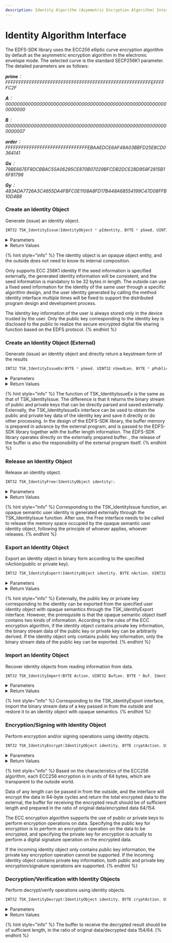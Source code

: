 ```yaml
---
description: Identity Algorithm (Asymmetric Encryption Algorithm) Interface
---
```


# Identity Algorithm Interface

The EDFS-SDK library uses the ECC256 elliptic curve encryption algorithm by default as the asymmetric encryption algorithm in the electronic envelope mode. The selected curve is the standard SECP256K1 parameter. The detailed parameters are as follows:

_**prime**：FFFFFFFFFFFFFFFFFFFFFFFFFFFFFFFFFFFFFFFFFFFFFFFFFFFFFFFEFFFFFC2F_

_**A**：0000000000000000000000000000000000000000000000000000000000000000_

_**B**：0000000000000000000000000000000000000000000000000000000000000007_

_**order**：FFFFFFFFFFFFFFFFFFFFFFFFFFFFFFFEBAAEDCE6AF48A03BBFD25E8CD0364141_

_**Gx**：79BE667EF9DCBBAC55A06295CE870B07029BFCDB2DCE28D959F2815B16F81798_

_**Gy**：483ADA7726A3C4655DA4FBFC0E1108A8FD17B448A68554199C47D08FFB10D4B8_

### Create an Identity Object

Generate (issue) an identity object.

```c
INT32 TSK_IdentityIssue(IdentityObject * pIdentity, BYTE * pSeed, UINT32 nSeedLen);
```

<details>

<summary>Parameters</summary>

* IdentityObject \*
  * pIdentity \[OUT] - The obtained identity object (opaque semantics).
* BYTE \*
  * pSeed \[IN] - The seed information of the specified identity key information.
* UINT32
  * nSeedLen \[IN] - The length of the seed information of the specified identity key information, in bytes.

</details>

<details>

<summary>Return Values</summary>

* INT32
  * KError\_Success, success
  * KError\_Other, failed, other errors

</details>

{% hint style="info" %}
The identity object is an opaque object entity, and the outside does not need to know its internal composition.

Only supports ECC 256K1 identity If the seed information is specified externally, the generated identity information will be consistent, and the seed information is mandatory to be 32 bytes in length. The outside can use a fixed seed information for the identity of the same user through a specific algorithm design, and the user identity generated by calling the method identity interface multiple times will be fixed to support the distributed program design and development process.

The identity key information of the user is always stored only in the device trusted by the user. Only the public key corresponding to the identity key is disclosed to the public to realize the secure encrypted digital file sharing function based on the EDFS protocol.
{% endhint %}

### Create an Identity Object (External)

Generate (issue) an identity object and directly return a keystream form of the results

```c
INT32 TSK_IdentityIssueEx(BYTE * pSeed, UINT32 nSeedLen, BYTE * pPublicKeyBuf, UINT32 & nPublicKeyLen, BYTE * pPrivateKenBuf, UINT32 & nPrivateKeyLen, BYTE * pKeyID);
```

<details>

<summary>Parameters</summary>

* BYTE \*
  * pSeed \[IN] - The seed information of the specified identity key information.
* UINT32
  * nSeedLen \[IN] - The length of the seed information of the specified identity key information, in bytes.
* BYTE \*
  * pPublicKeyBuf \[IN/OUT] - Identity public key information data stream.
* UINT32 &
  * nPublicKeyLen \[IN/OUT] - The length of the external public key buffer.
* BYTE \*
  * pPrivateKeyBuf \[IN/OUT] - Identity private key information data stream.
* UINT32 &
  * nPrivateKeyLen \[IN/OUT] - The length of the private key buffer passed in from the outside.
* CHAR \*
  * pKeyID \[IN/OUT] - Identity key ID, fixed 20 bytes.

</details>

<details>

<summary>Return Values</summary>

* INT32
  * KError\_Success, success
  * KError\_Other, failed, other errors

</details>

{% hint style="info" %}
The function of TSK\_IdentityIssueEx is the same as that of TSK\_IdentityIssue. The difference is that it returns the binary stream of public and private keys that can be directly parsed and saved externally. Externally, the TSK\_IdentityIssueEx interface can be used to obtain the public and private key data of the identity key and save it directly or do other processing. In the design of the EDFS-SDK library, the buffer memory is prepared in advance by the external program, and is passed to the EDFS-SDK library together with the buffer length information. The EDFS-SDK library operates directly on the externally prepared buffer. , the release of the buffer is also the responsibility of the external program itself.
{% endhint %}

### Release an Identity Object

Release an identity object.

```c
INT32 TSK_IdentityFree(IdentityObject identity);
```

<details>

<summary>Parameters</summary>

* IdentityObject
  * identity \[IN] - The identity object to release (opaque semantics).

</details>

<details>

<summary>Return Values</summary>

* INT32
  * KError\_Success, success

</details>

{% hint style="info" %}
Corresponding to the TSK\_IdentityIssue function, an opaque semantic user identity is generated externally through the TSK\_IdentityIssue function. After use, the Free interface needs to be called to release the memory space occupied by the opaque semantic user identity object, following the principle of whoever applies, whoever releases.
{% endhint %}

### Export an Identity Object

Export an identity object in binary form according to the specified nAction(public or private key).

```c
INT32 TSK_IdentityExport(IdentityObject identity, BYTE nAction, UINT32 BufLen, BYTE * Buf, UINT32 * pWrittenLen);
```

<details>

<summary>Parameters</summary>

* IdentityObject
  * identity \[IN] - The target identity object (opaque semantics).
* BYTE
  * nAction \[IN] - The action selection:
    * 1 means public key,
    * 2 means private key,
    * 3 means key identity ID
* UINT32
  * BufLen \[IN] - The receive buffer size of the data to output.
* BYTE \*
  * Buf \[OUT] - The receive buffer of the data to be output.
* UINT32 \*
  * pWrittenLen \[IN/OUT] - The size of the actual output data returned.

</details>

<details>

<summary>Return Values</summary>

* INT32
  * KError\_Success, success
  * KError\_Other, other errors, usually memory allocation errors (or insufficient buffers)

</details>

{% hint style="info" %}
Externally, the public key or private key corresponding to the identity can be exported from the specified user identity object with opaque semantics through the TSK\_IdentityExport interface. However, the prerequisite is that the opaque semantic object itself contains two kinds of information. According to the rules of the ECC encryption algorithm, if the identity object contains private key information, the binary stream data of the public key or private key can be arbitrarily derived. If the identity object only contains public key information, only the binary stream data of the public key can be exported.
{% endhint %}

### Import an Identity Object

Recover identity objects from reading information from data.

```c
INT32 TSK_IdentityImport(BYTE Action, UINT32 BufLen, BYTE * Buf, IdentityObject * pIdentity);
```

<details>

<summary>Parameters</summary>

* BYTE
  * Action \[IN] - The action selection:
    * 1 means public key
    * 2 means private key
* UINT32
  * BufLen \[IN] - The externally prepared buffer size.
* BYTE \*
  * Buf \[OUT] - An externally prepared identity key binary stream data.
* IdentityObject \*
  * pIdentity \[OUT] - The restored identity object (opaque semantics).

</details>

<details>

<summary>Return Values</summary>

* INT32
  * KError\_Success, success
  * KError\_Other, other errors, usually memory allocation errors (or insufficient buffers)

</details>

{% hint style="info" %}
Corresponding to the TSK\_IdentityExport interface, import the binary stream data of a key passed in from the outside and restore it to an identity object with opaque semantics.
{% endhint %}

### Encryption/Signing with Identity Object

Perform encryption and/or signing operations using identity objects.

```c
INT32 TSK_IdentityEncrypt(IdentityObject identity, BYTE cryptAction, UINT32 nSrcFlowLen, BYTE * pSrcFlow, UINT32 nTarFlowLen, BYTE * pTarFlow, UINT32 * pTarFlowReturnLen);
```

<details>

<summary>Parameters</summary>

* IdentityObject
  * identity \[IN] - The identity object (opaque) being used.
* BYTE
  * cryptAction \[IN] - The action selected:
    * 1 means public key
    * 2 means private key
* UINT32
  * nSrcFlowLen \[IN] - Specifies the buffer length of the original stream.
* BYTE \*
  * pSrcFlow - \[IN] Specifies the raw stream buffer.
* UINT32
  * nTarFlowLen \[IN/OUT] - Specifies the buffer length of the target stream after receiving processing.
* CHAR \*
  * pTarFlow \[IN/OUT] - Specifies the buffer area for receiving the processed target stream.
* UINT32 \*
  * pTarFlowReturnLen \[OUT] - The length of the returned target stream.

</details>

<details>

<summary>Return Values</summary>

* INT32
  * KError\_Success, success
  * KError\_Other, other errors, usually memory allocation errors (or insufficient buffers)

</details>

{% hint style="info" %}
Based on the characteristics of the ECC256 algorithm, each ECC256 encryption is in units of 64 bytes, which are transparent to the outside world.

​Data of any length can be passed in from the outside, and the interface will encrypt the data in 64-byte cycles and return the total encrypted data to the external, the buffer for receiving the encrypted result should be of sufficient length and prepared in the ratio of original data/encrypted data 64/154.

​The ECC encryption algorithm supports the use of public or private keys to perform encryption operations on data. Specifying the public key for encryption is to perform an encryption operation on the data to be encrypted, and specifying the private key for encryption is actually to perform a digital signature operation on the encrypted data.

​If the incoming identity object only contains public key information, the private key encryption operation cannot be supported. If the incoming identity object contains private key information, both public and private key encryption/signature operations are supported.
{% endhint %}

### Decryption/Verification with Identity Objects

Perform decrypt/verify operations using identity objects.

```c
INT32 TSK_IdentityDecrypt(IdentityObject identity, BYTE cryptAction, UINT32 nSrcFlowLen, BYTE * pSrcFlow, UINT32 nTarFlowLen, BYTE * pTarFlow, UINT32 * pTarFlowReturnLen);
```

<details>

<summary>Parameters</summary>

* IdentityObject
  * identity \[IN] - The identity object (opaque) to be used.
* BYTE
  * cryptAction \[IN] - The operation selection:
    * 1 means decryption with the public key (sign verification)
    * 2 means decryption with the private key
* UINT32
  * nSrcFlowLen \[IN] - Specifies the buffer length of the original stream.
* BYTE \*
  * pSrcFlow \[IN] - Specifies the raw stream buffer.
* UINT32
  * nTarFlowLen \[IN/OUT] - Specifies the buffer length of the target stream after receiving processing.
* BYTE \*
  * pTarFlow \[IN/OUT] - Specifies the buffer area for receiving the processed target stream.
* UINT32 \*
  * pTarFlowReturnLen \[OUT] - The length of the returned target stream.

</details>

<details>

<summary>Return Values</summary>

* INT32
  * KError\_Success, success
  * KError\_Other, other errors, usually memory allocation errors (or insufficient buffers)

</details>

{% hint style="info" %}
The buffer to receive the decrypted result should be of sufficient length, in the ratio of original data/decrypted data 154/64.
{% endhint %}
